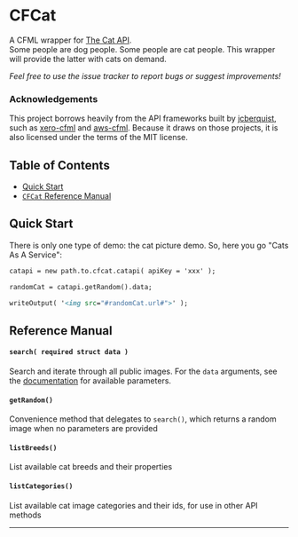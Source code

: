 # CFCat
A CFML wrapper for [The Cat API](https://docs.thecatapi.com/).  
Some people are dog people. Some people are cat people. This wrapper will provide the latter with cats on demand.

*Feel free to use the issue tracker to report bugs or suggest improvements!*

### Acknowledgements

This project borrows heavily from the API frameworks built by [jcberquist](https://github.com/jcberquist), such as [xero-cfml](https://github.com/jcberquist/xero-cfml) and [aws-cfml](https://github.com/jcberquist/aws-cfml). Because it draws on those projects, it is also licensed under the terms of the MIT license.

## Table of Contents

- [Quick Start](#quick-start)
- [`CFCat` Reference Manual](#reference-manual)

## Quick Start
There is only one type of demo: the cat picture demo. So, here you go "Cats As A Service":

```cfc
catapi = new path.to.cfcat.catapi( apiKey = 'xxx' );

randomCat = catapi.getRandom().data;

writeOutput( '<img src="#randomCat.url#">' );
```

## Reference Manual

#### `search( required struct data )`
Search and iterate through all public images. For the `data` arguments, see the [documentation](https://docs.thecatapi.com/api-reference/images/images-search#request-parameters) for available parameters.

#### `getRandom()`
Convenience method that delegates to `search()`, which returns a random image when no parameters are provided

#### `listBreeds()`
List available cat breeds and their properties

#### `listCategories()`
List available cat image categories and their ids, for use in other API methods

---
